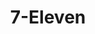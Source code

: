---
title: "7-Eleven"
url: /cagayan-de-oro-city/7-eleven-claro-m-recto-avenue/
shop: convenience
---